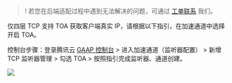 > ! 若您在后端适配过程中遇到无法解决的问题，可通过 [工单联系](https://console.cloud.tencent.com/workorder/category) 我们。



仅四层 TCP 支持 TOA 获取客户端真实 IP，请根据以下指引，在加速通道中选择开启 TOA。

控制台步骤：登录腾讯云 [GAAP 控制台](https://console.cloud.tencent.com/gaap) > 进入加速通道（监听器配置） > 新增 TCP 监听器管理 > 勾选 TOA > 按照指引完成监听器、通道创建。

![](https://qcloudimg.tencent-cloud.cn/raw/a89f00034b123a4ec0798c589afe0762.png)